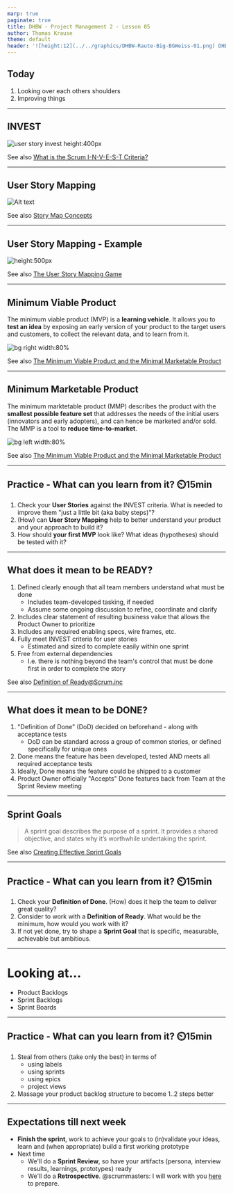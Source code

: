 ```yaml
---
marp: true
paginate: true
title: DHBW - Project Management 2 - Lesson 05
author: Thomas Krause
theme: default
header: '![height:12](../../graphics/DHBW-Raute-Big-BGWeiss-01.png) DHBW - Project Management 2 - Lesson 05'
---
```

<!-- markdownlint-disable MD025 MD045 MD012 MD024 MD026 -->

## Today

1. Looking over each others shoulders
2. Improving things

---

## INVEST

![user story invest height:400px](graphics/userstory-invest.drawio.svg)

See also [What is the Scrum I-N-V-E-S-T​ Criteria?](https://www.linkedin.com/pulse/what-scrum-invest-criteria-ryan-hart-mba/)

---

## User Story Mapping

![Alt text](graphics/usm%20-%20structure.png)

See also [Story Map Concepts](https://www.jpattonassociates.com/wp-content/uploads/2015/03/story_mapping.pdf)

---

## User Story Mapping - Example

![height:500px](graphics/usm%20-%20example.png)

See also [The User Story Mapping Game](https://medium.com/the-liberators/the-user-story-mapping-game-3500f282dbbb)

---

## Minimum Viable Product

The minimum viable product (MVP) is a **learning vehicle**. It allows you to **test an idea** by exposing an early version of your product to the target users and customers, to collect the relevant data, and to learn from it.

![bg right width:80%](graphics/mvp.png)

See also [The Minimum Viable Product and the Minimal Marketable Product](https://www.romanpichler.com/blog/minimum-viable-product-and-minimal-marketable-product/)

---

## Minimum Marketable Product

The minimum marktetable product (MMP) describes the product with the **smallest possible feature set** that addresses the needs of the initial users (innovators and early adopters), and can hence be marketed and/or sold. The MMP is a tool to **reduce time-to-market**.

![bg left width:80%](graphics/mmp.png)

See also [The Minimum Viable Product and the Minimal Marketable Product](https://www.romanpichler.com/blog/minimum-viable-product-and-minimal-marketable-product/)

---
<!-- _backgroundColor: lightblue -->

## Practice - What can you learn from it? ⏲️15min

1. Check your **User Stories** against the INVEST criteria.  What is needed to improve them "just a little bit (aka baby steps)"?
2. (How) can **User Story Mapping** help to better understand your product and your approach to build it?
3. How should **your first MVP** look like? What ideas (hypotheses) should be tested with it?

---

## What does it mean to be **READY**?

1. Defined clearly enough that all team members understand what must be done
   * Includes team-developed tasking, if needed
   * Assume some ongoing discussion to refine, coordinate and clarify
2. Includes clear statement of resulting business value that allows the Product Owner to prioritize
3. Includes any required enabling specs, wire frames, etc.
4. Fully meet INVEST criteria for user stories
   * Estimated and sized to complete easily within one sprint
5. Free from external dependencies
   * I.e. there is nothing beyond the team's control that must be done
first in order to complete the story

See also [Definition of Ready@Scrum.inc](https://www.scruminc.com/definition-of-ready/)

---

## What does it mean to be **DONE**?

1. "Definition of Done" (DoD) decided on beforehand - along with acceptance tests
    * DoD can be standard across a group of common stories, or defined specifically for unique ones
1. Done means the feature has been developed, tested AND meets all required acceptance tests
1. Ideally, Done means the feature could be shipped to a customer
1. Product Owner officially "Accepts" Done features back from Team at the Sprint Review meeting

---

## Sprint Goals

> A sprint goal describes the purpose of a sprint. It provides a shared objective, and states why it’s worthwhile undertaking the sprint.

See also [Creating Effective Sprint Goals](https://www.romanpichler.com/blog/effective-sprint-goals)

---
<!-- _backgroundColor: lightblue -->

## Practice - What can you learn from it? ⏲️15min

1. Check your **Definition of Done**. (How) does it help the team to deliver great quality?
2. Consider to work with a **Definition of Ready**. What would be the minimum, how would you work with it?
3. If not yet done, try to shape a **Sprint Goal** that is specific, measurable, achievable but ambitious.

---

# Looking at...

* Product Backlogs
* Sprint Backlogs
* Sprint Boards

---
<!-- _backgroundColor: lightblue -->

## Practice - What can you learn from it? ⏲️15min

1. Steal from others (take only the best) in terms of
   * using labels
   * using sprints
   * using epics
   * project views
1. Massage your product backlog structure to become 1..2 steps better

---

## Expectations till next week

* **Finish the sprint**, work to achieve your goals to (in)validate your ideas, learn and (when appropriate) build a first working prototype
* Next time
  * We'll do a **Sprint Review**, so have your artifacts (persona, interview results, learnings, prototypes) ready
  * We'll do a **Retrospective**. @scrummasters: I will work with you [here](https://github.com/dhbw-ka-pm/tinf22b6-shared/discussions/categories/scrum-masters) to prepare.
